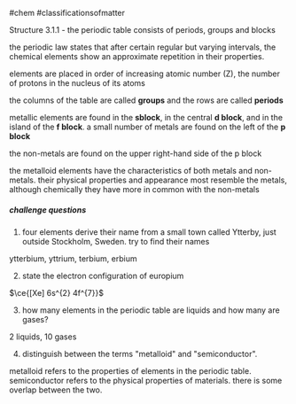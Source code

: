 #chem #classificationsofmatter

Structure 3.1.1 - the periodic table consists of periods, groups and blocks

the periodic law states that after certain regular but varying intervals, the chemical elements show an approximate repetition in their properties.

elements are placed in order of increasing atomic number ($\text{Z}$), the number of protons in the nucleus of its atoms

the columns of the table are called **groups** and the rows are called **periods**

metallic elements are found in the **sblock**, in the central **d block**, and in the island of the **f block**. a small number of metals are found on the left of the **p block**

the non-metals are found on the upper right-hand side of the p block

the metalloid elements have the characteristics of both metals and non-metals. their physical properties and appearance most resemble the metals, although chemically they have more in common with the non-metals
##### challenge questions
1. four elements derive their name from a small town called Ytterby, just outside Stockholm, Sweden. try to find their names

ytterbium, yttrium, terbium, erbium

2. state the electron configuration of europium

$\ce{[Xe] 6s^{2} 4f^{7}}$

3. how many elements in the periodic table are liquids and how many are gases?

 2 liquids, 10 gases

4. distinguish between the terms "metalloid" and "semiconductor".

metalloid refers to the properties of elements in the periodic table. semiconductor refers to the physical properties of materials. there is some overlap between the two.